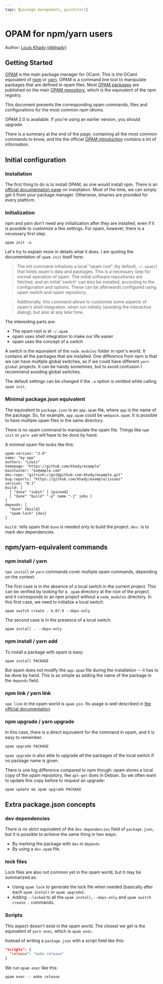 ```yaml
---
tags: [package management, quickstart]
---
```


# OPAM for npm/yarn users

Author: [Louis Khady (@khady)](https://github.com/Khady)

## Getting Started

[OPAM](https://opam.ocaml.org/) is the main package manager for OCaml.
This is the OCaml equivalent of [npm](https://www.npmjs.com/) or [yarn](https://yarnpkg.com/en/).
OPAM is a command line tool to manipulate packages that are defined in opam files.
Most [OPAM packages](https://opam.ocaml.org/packages/) are published on the main
 [OPAM repository](https://github.com/ocaml/opam-repository), which is the equivalent of the npm registry.

This document presents the corresponding opam commands, files and
configurations for the most common npm idioms.

OPAM 2.0 is available. If you're using an earlier version, you should upgrade.

There is a summary at the end of the page, containing all the most
common commands to know, and the the official [OPAM introduction](https://opam.ocaml.org/doc/2.0/Usage.html)
contains a lot of information.

## Initial configuration

### Installation

The first thing to do is to install OPAM, as one would install npm. There is an
[official documentation page](https://opam.ocaml.org/doc/2.0/Install.html) on installation.
Most of the time, we can simply get it from your package manager.
Otherwise, binaries are provided for every platform.

### Initialization

npm and yarn don't need any initialization after they are installed,
even if it is possible to customize a few settings.
For opam, however, there is a necessary first step:

```
opam init -a
```

Let's try to explain more in details what it does.
I am quoting the documentation of `opam init` itself here:

> The init command initialises a local "opam root" (by default,
> `~/.opam/`) that holds opam's data and packages. This is a necessary
> step for normal operation of opam. The initial software repositories
> are fetched, and an initial 'switch' can also be installed, according
> to the configuration and options. These can be afterwards configured
> using opam switch and opam repository.

> Additionally, this command allows to customise some aspects of opam's
> shell integration, when run initially (avoiding the interactive
> dialog), but also at any later time.

The interesting parts are:

- The opam root is at `~/.opam`
- opam uses shell integration to make our life easier
- opam uses the concept of a *switch*

A switch is the equivalent of the `node_modules` folder in npm's
world. It contains all the packages that are installed. One difference
from npm is that we can have multiple global switches, as if we could
have different `yarn global` projects. It can be handy sometimes, but
to avoid confusion I recommend avoiding global switches.

The default settings can be changed if the `-a` option is omitted while
calling `opam init`.

### Minimal package.json equivalent

The equivalent to `package.json` is an `app.opam` file, where `app` is the name of the package.
So, for example, `app.opam` could be `webpack.opam`.
It is possible to have multiple opam files in the same directory.

There is no opam command to manipulate the opam file.
Things like `npm init` or `yarn add` will have to be done by hand.

A minimal opam file looks like this:

```
opam-version: "2.0"
name: "my-app"
authors: "Louis"
homepage: "https://github.com/khady/example"
maintainer: "ex@ample.com"
dev-repo: "git+ssh://git@github.com:khady/example.git"
bug-reports: "https://github.com/khady/example/issues"
version: "0.1"
build: [
  [ "dune" "subst" ] {pinned}
  [ "dune" "build" "-p" name "-j" jobs ]
]
depends: [
  "dune" {build}
  "opam-lock" {dev}
]
```

`build:` tells opam that `dune` is needed only to build the project.
`dev:` is to mark dev dependencies.

## npm/yarn-equivalent commands

### npm install / yarn

`npm install` or `yarn` commands cover multiple opam commands,
depending on the context.

The first case is in the absence of a local switch in the current project.
This can be verified by looking for a `_opam` directory at the root of the
project, and it corresponds to an npm project without a `node_modules`
directory. In this first case, we need to initialize a local switch.

```
opam switch create . 4.07.0 --deps-only
```

The second case is in the presence of a local switch.

```
opam install . --deps-only
```

### npm install <pkg> / yarn add

To install a package with opam is easy:

```
opam install PACKAGE
```

But opam does not modify the `app.opam` file during the
installation -- it has to be done by hand.
This is as simple as adding
the name of the package in the `depends` field.

### npm link / yarn link

`npm link` in the opam world is `opam pin`.
Its usage is well described in
[the official documentation](https://opam.ocaml.org/doc/2.0/Usage.html#opam-pin
).

### npm upgrade / yarn upgrade

In this case, there is a direct equivalent for the command in opam, and it is easy to
remember.

```
opam upgrade PACKAGE
```

`opam upgrade` is also able to upgrade *all* the packages of the local
switch if no package name is given.

There is one big difference compared to npm though: opam stores a local copy
of the opam repository, like `apt-get` does in Debian.
So we often
want to update this copy before to request an upgrade:

```
opam update && opam upgrade PACKAGE
```

## Extra package.json concepts

### dev dependencies

There is no strict equivalent of the `dev-dependencies` field of
`package.json`, but it is possible to achieve the same thing in two
ways:

- By marking the package with `dev` in `depends`
- By using a `dev.opam` file.

### lock files

Lock files are also not common yet in the opam world, but it may be summarized as:

- Using `opam lock` to generate the lock file when needed (basically
  after each `opam install` or `opam upgrade`).
- Adding `--locked` to all the `opam install`, `--deps-only` and `opam
  switch create .` commands.

### Scripts

This aspect doesn't exist in the opam world. The closest we get is the
equivalent of `yarn exec`, which is `opam exec`.

Instead of writing a `package.json` with a script field like this:

```json
"scripts": {
  "release": "make release"
}
```

We run `opam exec` like this:

```
opam exec -- make release
```
